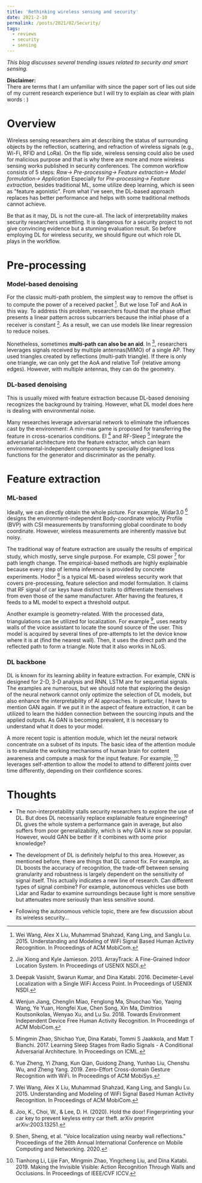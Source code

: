 ```yaml
---
title: 'Rethinking wireless sensing and security'
date: 2021-2-10
permalink: /posts/2021/02/Security/
tags:
  - reviews
  - security
  - sensing
---
```

*This blog discusses several trending issues related to security and smart sensing.*

**Disclaimer:**  
There are terms that I am unfamiliar with since the paper sort of lies out side of my current research experience but I will try to explain as clear with plain words : )

Overview
===
Wireless sensing researchers aim at describing the status of surrounding objects by the reflection, scattering, and refraction of wireless signals (e.g., Wi-Fi, RFID and LoRa).  On the flip side, wireless sensing could also be used for malicious purpose and that is why there are more and more wireless sensing works published in security conferences. 
The common workflow consists of 5 steps:
*Raw-> Pre-processing-> Feature extraction-> Model formulation-> Application*
Especially for *Pre-processing-> Feature extraction*, besides traditional ML, some utilize deep learning, which is seen as "feature agonistic". From what I've seen, the DL-based approach replaces has better performance and helps with some traditional methods cannot achieve. 

Be that as it may, DL is not the cure-all. The  lack of interpretability makes security researchers unsettling. It is dangerous for a security project to not give convincing evidence but a stunning evaluation result. So before employing DL for wireless security, we should figure out which role DL plays in the workflow. 




Pre-processing
===
### Model-based denoising
For the classic multi-path problem, the simplest way to remove the offset is to compute the power of a received packet [^138]. But we lose ToF and AoA in this way. To address this problem, researchers found that the phase offset presents a linear pattern across subcarriers because the initial phase of a receiver is constant [^162]. As a result, we can use models like linear regression to reduce noises. 

Nonetheless, sometimes **multi-path can also be an aid**. In [^118], researchers leverages signals received by multiple antennas(MIMO) of a single AP. They used triangles created by reflections (multi-path triangle). If there is only one triangle, we can only get the AoA and relative ToF (relative among edges). However, with multiple antennas, they can do the geometry. 

### DL-based denoising
This is usually mixed with feature extraction because DL-based denoising recognizes the background by training. However, what DL model does here is dealing with environmental noise.

Many researches leverage adversarial network to eliminate the influences cast by the environment: A min-max game is proposed for transferring the feature in cross-scenarios conditions. EI [^52] and RF-Sleep [^191] integrate the adversarial architecture into the feature extractor, which can learn environmental-independent components by specially designed loss functions for the generator and discriminator as the penalty. 



Feature extraction
===
### ML-based
Ideally, we can directly obtain the whole picture. For example, Widar3.0 [^194] designs the environment-independent Body-coordinate velocity Profile (BVP) with CSI measurements by transforming global coordinate to body coordinate. However, wireless measurements are inherently massive but noisy.

The traditional way of feature extraction are usually the results of empirical study, which mostly, serve single purpose. For example, CSI power [^138] for path length change. The empirical-based methods are highly explainable because every step of lemma inference is provided by concrete experiments.  Hodor [^hodor] is a typical ML-based wireless security work that covers pre-processing, feature selection and model formulation. It claims that RF signal of car keys have distinct traits to differentiate themselves from even those of the same manufacturer. After having the features, it feeds to a ML model to expect a threshold output.

Another example is geometry-related. With the processed data, triangulations can be utilized for localization. For example [^voice], uses nearby walls of the voice assistant to locate the sound source of the user. This model is acquired by several tines of pre-attempts to let the device know where it is at (find the nearest wall). Then, it uses the direct path and the reflected path to form a triangle. Note that it also works in NLoS. 




### DL backbone
DL is known for its learning ability in feature extraction. For example, CNN is designed for 2-D, 3-D analysis and RNN, LSTM are for sequential signals. The examples are numerous, but we should note that exploring the design of the neural network cannot only optimize the selection of DL models, but also enhance the interpretability of AI approaches. In particular, I have to mention GAN again. If we put it in the aspect of feature extraction, it can be utilized to learn the hidden connection between the sourcing inputs and the applied outputs. As GAN is becoming prevalent, it is necessary to understand what it does to your model.

A more recent topic is attention module, which let the neural network concentrate on a subset of its inputs.  The basic idea of the attention module is to emulate the working mechanisms of human brain for content awareness and compute a mask for the input feature. For example,  [^69] leverages self-attention to allow the model to attend to different joints over time differently, depending on their confidence scores.


Thoughts
===
- The non-interpretability stalls security researchers to explore the use of DL. But does DL necessarily replace explainable feature engineering? DL gives the whole system a performance gain in average, but also suffers from poor generalizability, which is why GAN is now so popular. However, would GAN be better if it combines with some prior knowledge?

- The development of DL is definitely helpful to this area. However, as mentioned before, there are things that DL cannot fix. For example, as DL boosts the accuracy of recognition, the trade-off between sensing granularity and robustness is largely dependent on the sensitivity of signal itself. This actually indicates a new line of research. Can different types of signal combine? For example, autonomous vehicles use both Lidar and Radar to examine surroundings because light is more sensitive but attenuates more seriously than less sensitive sound.

- Following the autonomous vehicle topic, there are few discussion about its wireless security...


[^138]:  Wei Wang, Alex X Liu, Muhammad Shahzad, Kang Ling, and Sanglu Lu. 2015. Understanding and Modeling of WiFi Signal Based Human Activity Recognition. In Proceedings of ACM MobiCom.
[^162]: Jie Xiong and Kyle Jamieson. 2013. ArrayTrack: A Fine-Grained Indoor Location System. In Proceedings of USENIX NSDI.
[^118]: Deepak Vasisht, Swarun Kumar, and Dina Katabi. 2016. Decimeter-Level Localization with a Single WiFi Access Point. In Proceedings of USENIX NSDI.
[^52]: Wenjun Jiang, Chenglin Miao, Fenglong Ma, Shuochao Yao, Yaqing Wang, Ye Yuan, Hongfei Xue, Chen Song, Xin Ma, Dimitrios Koutsonikolas, Wenyao Xu, and Lu Su. 2018. Towards Environment Independent Device Free Human Activity Recognition. In Proceedings of ACM MobiCom.
[^191]: Mingmin Zhao, Shichao Yue, Dina Katabi, Tommi S Jaakkola, and Matt T Bianchi. 2017. Learning Sleep Stages from Radio Signals - A Conditional Adversarial Architecture. In Proceedings on ICML.
[^194]: Yue Zheng, Yi Zhang, Kun Qian, Guidong Zhang, Yunhao Liu, Chenshu Wu, and Zheng Yang. 2019. Zero-Effort Cross-domain Gesture Recognition with WiFi. In Proceedings of ACM MobiSys.
[^hodor]: Joo, K., Choi, W., & Lee, D. H. (2020). Hold the door! Fingerprinting your car key to prevent keyless entry car theft. arXiv preprint arXiv:2003.13251.
[^voice]: Shen, Sheng, et al. "Voice localization using nearby wall reflections." Proceedings of the 26th Annual International Conference on Mobile Computing and Networking. 2020.
[^69]: Tianhong Li, Lijie Fan, Mingmin Zhao, Yingcheng Liu, and Dina Katabi. 2019. Making the Invisible Visible: Action Recognition Through Walls and Occlusions. In Proceedings of IEEE/CVF ICCV.
